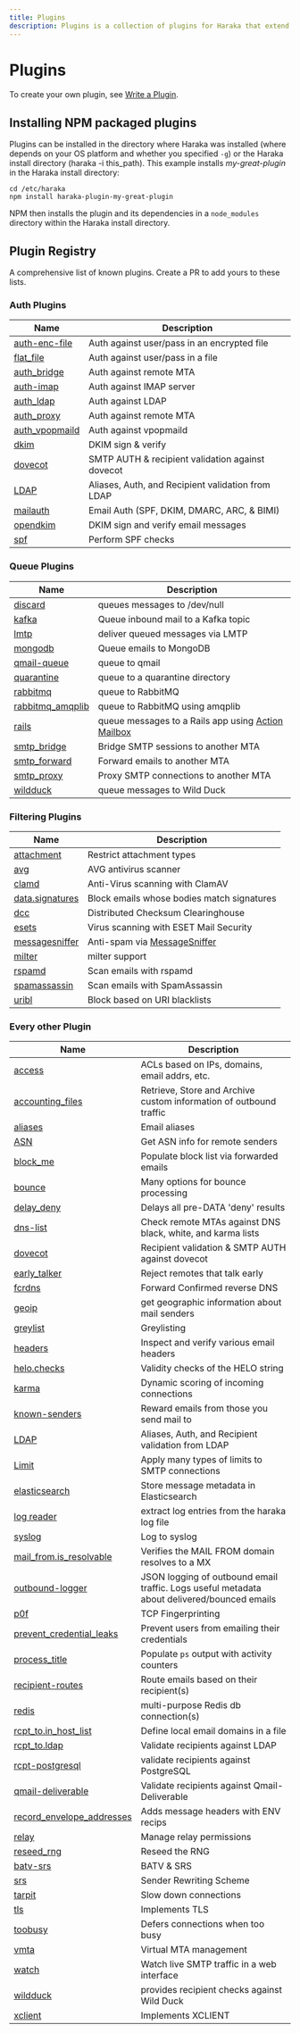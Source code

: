 ```yaml
---
title: Plugins
description: Plugins is a collection of plugins for Haraka that extend its functionality.
---
```


# Plugins

To create your own plugin, see [Write a Plugin][write-plugin].

## Installing NPM packaged plugins

Plugins can be installed in the directory where Haraka was installed (where depends on your OS platform and whether you specified `-g`) or the Haraka install directory (haraka -i this\_path). This example installs _my-great-plugin_ in the Haraka install directory:

```
cd /etc/haraka
npm install haraka-plugin-my-great-plugin
```

NPM then installs the plugin and its dependencies in a `node_modules` directory within the Haraka install directory.

## Plugin Registry

A comprehensive list of known plugins. Create a PR to add yours to these lists.

### Auth Plugins

| Name                             | Description                                       |
| -------------------------------- | ------------------------------------------------- |
| [auth-enc-file][url-authencflat] | Auth against user/pass in an encrypted file       |
| [flat_file][url-authflat]        | Auth against user/pass in a file                  |
| [auth_bridge][url-authbridge]    | Auth against remote MTA                           |
| [auth-imap][url-auth-imap]       | Auth against IMAP server                          |
| [auth_ldap][url-auth-ldap]       | Auth against LDAP                                 |
| [auth_proxy][url-authproxy]      | Auth against remote MTA                           |
| [auth_vpopmaild][url-authvpop]   | Auth against vpopmaild                            |
| [dkim][url-dkim]                 | DKIM sign & verify                                |
| [dovecot][url-dovecot]           | SMTP AUTH & recipient validation against dovecot  |
| [LDAP][url-ldap]                 | Aliases, Auth, and Recipient validation from LDAP |
| [mailauth][url-mailauth]         | Email Auth (SPF, DKIM, DMARC, ARC, & BIMI)        |
| [opendkim][url-opendkim]         | DKIM sign and verify email messages               |
| [spf][url-spf]                   | Perform SPF checks                                |

### Queue Plugins

| Name                             | Description                                                              |
| -------------------------------- | ------------------------------------------------------------------------ |
| [discard][url-qdisc]             | queues messages to /dev/null                                             |
| [kafka][url-kafka]               | Queue inbound mail to a Kafka topic                                      |
| [lmtp][url-qlmtp]                | deliver queued messages via LMTP                                         |
| [mongodb][mongo-url]             | Queue emails to MongoDB                                                  |
| [qmail-queue][url-qmail]         | queue to qmail                                                           |
| [quarantine][url-qquart]         | queue to a quarantine directory                                          |
| [rabbitmq][url-qrabbit]          | queue to RabbitMQ                                                        |
| [rabbitmq_amqplib][url-qrabbita] | queue to RabbitMQ using amqplib                                          |
| [rails][url-qrails]              | queue messages to a Rails app using [Action Mailbox][url-action-mailbox] |
| [smtp_bridge][url-qbridge]       | Bridge SMTP sessions to another MTA                                      |
| [smtp_forward][url-qforward]     | Forward emails to another MTA                                            |
| [smtp_proxy][url-qproxy]         | Proxy SMTP connections to another MTA                                    |
| [wildduck][url-wildduck]         | queue messages to Wild Duck                                              |

### Filtering Plugins

| Name                           | Description                                |
| ------------------------------ | ------------------------------------------ |
| [attachment][url-attach]       | Restrict attachment types                  |
| [avg][url-avg]                 | AVG antivirus scanner                      |
| [clamd][url-clamd]             | Anti-Virus scanning with ClamAV            |
| [data.signatures][url-sigs]    | Block emails whose bodies match signatures |
| [dcc][url-dcc]                 | Distributed Checksum Clearinghouse         |
| [esets][url-esets]             | Virus scanning with ESET Mail Security     |
| [messagesniffer][url-msgsniff] | Anti-spam via [MessageSniffer][url-ms]     |
| [milter][url-milter]           | milter support                             |
| [rspamd][url-rspamd]           | Scan emails with rspamd                    |
| [spamassassin][url-spamass]    | Scan emails with SpamAssassin              |
| [uribl][url-uribl]             | Block based on URI blacklists              |

### Every other Plugin

| Name                                       | Description                                                                                 |
| ------------------------------------------ | ------------------------------------------------------------------------------------------- |
| [access][url-access]                       | ACLs based on IPs, domains, email addrs, etc.                                               |
| [accounting_files][url-acc-files]          | Retrieve, Store and Archive custom information of outbound traffic                          |
| [aliases][url-aliases]                     | Email aliases                                                                               |
| [ASN][url-asn]                             | Get ASN info for remote senders                                                             |
| [block_me][url-blockme]                    | Populate block list via forwarded emails                                                    |
| [bounce][url-bounce]                       | Many options for bounce processing                                                          |
| [delay_deny][url-delay]                    | Delays all pre-DATA 'deny' results                                                          |
| [dns-list][url-dns-list]                   | Check remote MTAs against DNS black, white, and karma lists                                 |
| [dovecot][url-dovecot]                     | Recipient validation & SMTP AUTH against dovecot                                            |
| [early_talker][url-early]                  | Reject remotes that talk early                                                              |
| [fcrdns][url-fcrdns]                       | Forward Confirmed reverse DNS                                                               |
| [geoip][url-geoip]                         | get geographic information about mail senders                                               |
| [greylist][url-greylist]                   | Greylisting                                                                                 |
| [headers][url-headers]                     | Inspect and verify various email headers                                                    |
| [helo.checks][url-helo]                    | Validity checks of the HELO string                                                          |
| [karma][url-karma]                         | Dynamic scoring of incoming connections                                                     |
| [known-senders][url-known-senders]         | Reward emails from those you send mail to                                                   |
| [LDAP][url-ldap]                           | Aliases, Auth, and Recipient validation from LDAP                                           |
| [Limit][url-limit]                         | Apply many types of limits to SMTP connections                                              |
| [elasticsearch][url-elastic]               | Store message metadata in Elasticsearch                                                     |
| [log reader][url-logreader]                | extract log entries from the haraka log file                                                |
| [syslog][url-syslog]                       | Log to syslog                                                                               |
| [mail_from.is_resolvable][url-mfres]       | Verifies the MAIL FROM domain resolves to a MX                                              |
| [outbound-logger][url-outbound-logger]     | JSON logging of outbound email traffic. Logs useful metadata about delivered/bounced emails |
| [p0f][url-p0f]                             | TCP Fingerprinting                                                                          |
| [prevent_credential_leaks][url-creds]      | Prevent users from emailing their credentials                                               |
| [process_title][url-proctitle]             | Populate `ps` output with activity counters                                                 |
| [recipient-routes][url-rroutes]            | Route emails based on their recipient(s)                                                    |
| [redis][url-redis]                         | multi-purpose Redis db connection(s)                                                        |
| [rcpt_to.in_host_list][url-rhost]          | Define local email domains in a file                                                        |
| [rcpt_to.ldap][url-rcpt-ldap]              | Validate recipients against LDAP                                                            |
| [rcpt-postgresql][url-postgres]            | validate recipients against PostgreSQL                                                      |
| [qmail-deliverable][url-rqmd]              | Validate recipients against Qmail-Deliverable                                               |
| [record_envelope_addresses][url-recordenv] | Adds message headers with ENV recips                                                        |
| [relay][url-relay]                         | Manage relay permissions                                                                    |
| [reseed_rng][url-rng]                      | Reseed the RNG                                                                              |
| [batv-srs][url-batv]                       | BATV & SRS                                                                                  |
| [srs][url-srs]                             | Sender Rewriting Scheme                                                                     |
| [tarpit][url-tarpit]                       | Slow down connections                                                                       |
| [tls][url-tls]                             | Implements TLS                                                                              |
| [toobusy][url-toobusy]                     | Defers connections when too busy                                                            |
| [vmta][url-vmta]                           | Virtual MTA management                                                                      |
| [watch][url-watch]                         | Watch live SMTP traffic in a web interface                                                  |
| [wildduck][url-wildduck]                   | provides recipient checks against Wild Duck                                                 |
| [xclient][url-xclient]                     | Implements XCLIENT                                                                          |

<!-- URLs tucked safely out of the way -->

[write-plugin]: https://github.com/haraka/Haraka/wiki/Write-a-Plugin
[plugins-doc]: https://haraka.github.io/core/Plugins
[url-access]: https://github.com/haraka/haraka-plugin-access
[url-acc-files]: https://github.com/acharkizakaria/haraka-plugin-accounting-files/blob/master/README.md
[url-action-mailbox]: https://guides.rubyonrails.org/action_mailbox_basics.html
[url-aliases]: https://github.com/haraka/Haraka/blob/master/docs/plugins/aliases.md
[url-asn]: https://github.com/haraka/haraka-plugin-asn
[url-attach]: https://github.com/haraka/haraka-plugin-attachment
[url-authencflat]: https://github.com/AuspeXeu/haraka-plugin-auth-enc-file
[url-authflat]: https://github.com/haraka/Haraka/blob/master/docs/plugins/auth/flat_file.md
[url-authbridge]: https://github.com/haraka/Haraka/blob/master/docs/plugins/auth/auth_bridge.md
[url-auth-imap]: https://github.com/haraka/haraka-plugin-auth-imap
[url-auth-ldap]: https://github.com/haraka/haraka-plugin-auth-ldap
[url-authproxy]: https://github.com/haraka/Haraka/blob/master/docs/plugins/auth/auth_proxy.md
[url-authvpop]: https://github.com/haraka/Haraka/blob/master/docs/plugins/auth/auth_vpopmaild.md
[url-avg]: https://github.com/haraka/haraka-plugin-avg
[url-batv]: https://www.npmjs.com/package/haraka-plugin-batv
[url-scatter]: https://github.com/haraka/Haraka/blob/master/docs/plugins/backscatterer.md
[url-blockme]: https://github.com/haraka/Haraka/blob/master/docs/plugins/block_me.md
[url-bounce]: https://www.npmjs.com/package/haraka-plugin-bounce
[url-clamd]: https://github.com/haraka/haraka-plugin-clamd
[url-dovecot]: https://github.com/haraka/haraka-plugin-dovecot
[url-fcrdns]: https://github.com/haraka/haraka-plugin-fcrdns
[url-p0f]: https://github.com/haraka/haraka-plugin-p0f
[url-headers]: https://github.com/haraka/haraka-plugin-headers
[url-sigs]: https://github.com/haraka/Haraka/blob/master/docs/plugins/data.signatures.md
[url-uribl]: https://github.com/haraka/haraka-plugin-uribl
[url-dcc]: https://github.com/haraka/haraka-plugin-dcc
[url-delay]: https://github.com/haraka/Haraka/blob/master/docs/plugins/delay_deny.md
[url-dkim]: https://github.com/haraka/haraka-plugin-dkim
[url-opendkim]: https://www.npmjs.com/package/haraka-plugin-opendkim
[url-dns-list]: https://github.com/haraka/haraka-plugin-dns-list
[url-early]: https://github.com/haraka/Haraka/blob/master/docs/plugins/early_talker.md
[url-esets]: https://github.com/haraka/haraka-plugin-esets
[url-geoip]: https://github.com/haraka/haraka-plugin-geoip
[url-graph]: https://github.com/haraka/haraka-plugin-graph
[url-greylist]: https://github.com/haraka/haraka-plugin-greylist
[url-helo]: https://github.com/haraka/haraka-plugin-helo.checks
[url-karma]: https://github.com/haraka/haraka-plugin-karma
[url-known-senders]: https://github.com/haraka/haraka-plugin-known-senders
[url-elastic]: https://github.com/haraka/haraka-plugin-elasticsearch/
[url-syslog]: https://github.com/haraka/haraka-plugin-syslog
[url-ldap]: https://github.com/haraka/haraka-plugin-ldap
[url-limit]: https://github.com/haraka/haraka-plugin-limit
[url-logreader]: https://github.com/haraka/haraka-plugin-log-reader
[url-milter]: https://github.com/haraka/haraka-plugin-milter
[url-mfres]: https://github.com/haraka/Haraka/blob/master/docs/plugins/mail_from.is_resolvable.md
[url-msgsniff]: https://github.com/haraka/haraka-plugin-messagesniffer
[url-ms]: http://www.armresearch.com/Products/
[url-creds]: https://github.com/haraka/Haraka/blob/master/docs/plugins/prevent_credential_leaks.md
[url-postgres]: https://github.com/haraka/haraka-plugin-rcpt-postgresql
[url-proctitle]: https://github.com/haraka/Haraka/blob/master/docs/plugins/process_title.md
[url-qdisc]: https://github.com/haraka/Haraka/blob/master/docs/plugins/queue/discard.md
[url-qlmtp]: https://github.com/haraka/Haraka/blob/master/docs/plugins/queue/lmtp.md
[url-qmail]: https://github.com/haraka/Haraka/blob/master/docs/plugins/queue/qmail-queue.md
[url-qquart]: https://github.com/haraka/Haraka/blob/master/docs/plugins/queue/quarantine.md
[url-qrabbit]: https://github.com/haraka/Haraka/blob/master/docs/plugins/queue/rabbitmq.md
[url-qrabbita]: https://github.com/haraka/Haraka/blob/master/docs/plugins/queue/rabbitmq_amqplib.md
[url-qbridge]: https://github.com/haraka/Haraka/blob/master/docs/plugins/queue/smtp_bridge.md
[url-qforward]: https://github.com/haraka/Haraka/blob/master/docs/plugins/queue/smtp_forward.md
[url-qproxy]: https://github.com/haraka/Haraka/blob/master/docs/plugins/queue/smtp_proxy.md
[url-qrails]: https://github.com/mailprotector/haraka-plugin-queue-rails
[url-redis]: https://github.com/haraka/haraka-plugin-redis
[url-rhost]: https://github.com/haraka/Haraka/blob/master/docs/plugins/rcpt_to.in_host_list.md
[url-rcpt-ldap]: https://github.com/haraka/haraka-plugin-rcpt-ldap
[url-rqmd]: https://github.com/haraka/haraka-plugin-qmail-deliverable
[url-rroutes]: https://github.com/haraka/haraka-plugin-recipient-routes
[url-recordenv]: https://github.com/haraka/Haraka/blob/master/docs/plugins/record_envelope_addresses.md
[url-relay]: https://github.com/haraka/Haraka/blob/master/docs/plugins/relay.md
[url-rng]: https://github.com/haraka/Haraka/blob/master/docs/plugins/reseed_rng.md
[url-rspamd]: https://github.com/haraka/haraka-plugin-rspamd
[url-spamass]: https://github.com/haraka/haraka-plugin-spamassassin
[url-spf]: https://github.com/haraka/haraka-plugin-spf
[url-srs]: https://github.com/swerter/haraka-plugins/blob/master/plugins/srs.js
[url-tarpit]: https://github.com/haraka/Haraka/blob/master/docs/plugins/tarpit.md
[url-tls]: https://github.com/haraka/Haraka/blob/master/docs/plugins/tls.md
[url-toobusy]: https://github.com/haraka/Haraka/blob/master/docs/plugins/toobusy.md
[url-vmta]: https://github.com/haraka/haraka-plugin-vmta/blob/master/README.md
[url-watch]: https://github.com/haraka/haraka-plugin-watch
[url-wildduck]: https://github.com/nodemailer/haraka-plugin-wildduck
[url-xclient]: https://github.com/haraka/Haraka/blob/master/docs/plugins/xclient.md
[mongo-url]: https://github.com/Helpmonks/haraka-plugin-mongodb
[url-outbound-logger]: https://github.com/mr-karan/haraka-plugin-outbound-logger
[url-kafka]: https://github.com/benjamonnguyen/haraka-plugin-queue-kafka
[url-mailauth]: https://www.npmjs.com/package/haraka-plugin-mailauth
